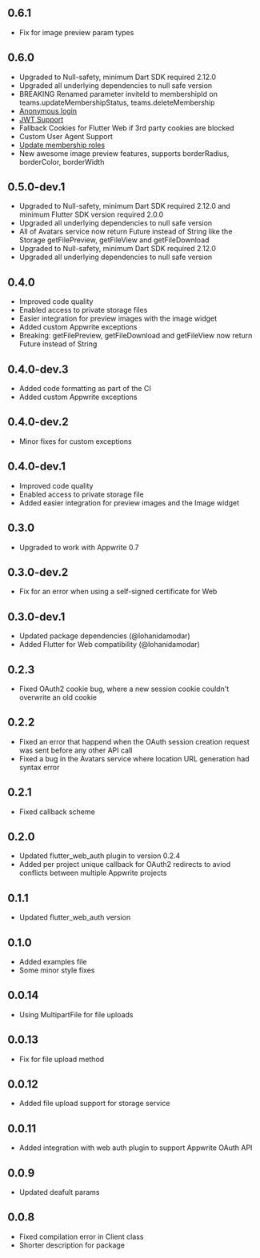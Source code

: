 ## 0.6.1

- Fix for image preview param types

## 0.6.0

- Upgraded to Null-safety, minimum Dart SDK required 2.12.0
- Upgraded all underlying dependencies to null safe version
- BREAKING Renamed parameter inviteId to membershipId on teams.updateMembershipStatus, teams.deleteMembership
- [Anonymous login](https://appwrite.io/docs/client/account?sdk=flutter#accountCreateAnonymousSession)
- [JWT Support](https://appwrite.io/docs/client/account?sdk=flutter#accountCreateJWT)
- Fallback Cookies for Flutter Web if 3rd party cookies are blocked
- Custom User Agent Support
- [Update membership roles](https://appwrite.io/docs/client/teams?sdk=flutter#teamsUpdateMembershipRoles)
- New awesome image preview features, supports borderRadius, borderColor, borderWidth 

## 0.5.0-dev.1

- Upgraded to Null-safety, minimum Dart SDK required 2.12.0 and minimum Flutter SDK version required 2.0.0
- Upgraded all underlying dependencies to null safe version
- All of Avatars service now return Future<Response></Response> instead of String like the Storage getFilePreview, getFileView and getFileDownload
- Upgraded to Null-safety, minimum Dart SDK required 2.12.0
- Upgraded all underlying dependencies to null safe version

## 0.4.0

- Improved code quality
- Enabled access to private storage files
- Easier integration for preview images with the image widget
- Added custom Appwrite exceptions
- Breaking: getFilePreview, getFileDownload and getFileView now return Future instead of String

## 0.4.0-dev.3

- Added code formatting as part of the CI
- Added custom Appwrite exceptions

## 0.4.0-dev.2

- Minor fixes for custom exceptions

## 0.4.0-dev.1

- Improved code quality
- Enabled access to private storage file
- Added easier integration for preview images and the Image widget

## 0.3.0

- Upgraded to work with Appwrite 0.7

## 0.3.0-dev.2

- Fix for an error when using a self-signed certificate for Web

## 0.3.0-dev.1

- Updated package dependencies (@lohanidamodar)
- Added Flutter for Web compatibility (@lohanidamodar)

## 0.2.3

- Fixed OAuth2 cookie bug, where a new session cookie couldn't overwrite an old cookie

## 0.2.2

- Fixed an error that happend when the OAuth session creation request was sent before any other API call
- Fixed a bug in the Avatars service where location URL generation had syntax error

## 0.2.1

- Fixed callback scheme

## 0.2.0

- Updated flutter_web_auth plugin to version 0.2.4
- Added per project unique callback for OAuth2 redirects to aviod conflicts between multiple Appwrite projects

## 0.1.1

- Updated flutter_web_auth version

## 0.1.0

- Added examples file
- Some minor style fixes

## 0.0.14

- Using MultipartFile for file uploads

## 0.0.13

- Fix for file upload method

## 0.0.12

- Added file upload support for storage service

## 0.0.11

- Added integration with web auth plugin to support Appwrite OAuth API

## 0.0.9

- Updated deafult params

## 0.0.8

- Fixed compilation error in Client class
- Shorter description for package
